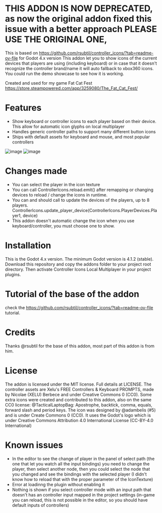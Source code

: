 # THIS ADDON IS NOW DEPRECATED, as now the original addon fixed this issue with a better approach PLEASE USE THE ORIGINAL ONE, 

This is based on https://github.com/rsubtil/controller_icons/?tab=readme-ov-file for Godot 4.x version
This addon let you to show icons of the current devices that players are using (including keyboard) or in case that it doesn't recognize the controller brand/name it will auto fallback to xbox360 icons.
You could run the demo showcase to see how it is working.

Created and used for my game Fat Cat Fest  https://store.steampowered.com/app/3259080/The_Fat_Cat_Fest/

# Features
- Show keyboard or controller icons to each player based on their device. This allow for automatic icon glyphs on local multiplayer
- Handles generic controller paths to support many different button icons
- Ships with default assets for keyboard and mouse, and most popular controllers

![image](https://github.com/user-attachments/assets/ec33e973-72a3-47b4-8f2e-27ee23c94024)
![image](https://github.com/user-attachments/assets/760e9cdf-1acc-458a-92cc-cfaa1e62d731)

# Changes made
- You can select the player in the icon texture
- You can call ControllerIcons.reload.emit() after remapping or changing devices to reload / change the icons in runtime.
- You can and should call to update the devices of the players, up to 8 players. ControllerIcons.update_player_device(ControllerIcons.PlayerDevices.Player1, device)
- This addon doesn't automatic change the icon when you use keyboard/controller, you must choose one to show.

# Installation
This is the Godot 4.x version.
The minimum Godot version is 4.1.2 (stable).
Download this repository and copy the addons folder to your project root directory.
Then activate Controller Icons Local Multiplayer in your project plugins.

# Tutorial of the base of the addon
check the https://github.com/rsubtil/controller_icons/?tab=readme-ov-file tutorial.

# Credits
Thanks @rsubtil for the base of this addon, most part of this addon is from him.

# License
The addon is licensed under the MIT license. Full details at LICENSE.
The controller assets are Xelu's FREE Controllers & Keyboard PROMPTS, made by Nicolae (XELU) Berbece and under Creative Commons 0 (CC0). Some extra icons were created and contributed to this addon, also on the same CC0 license:
@TacticalLaptopBag: Apostrophe, backtick, comma, equals, forward slash and period keys.
The icon was designed by @adambelis (#5) and is under Create Commons 0 (CC0). It uses the Godot's logo which is under Creative Commons Attribution 4.0 International License (CC-BY-4.0 International)

# Known issues
- In the editor to see the change of player in the panel of select path (the one that let you watch all the input bindings) you need to change the player, then select another node, then you could select the node that you changed and see the bindings with the selected player (I didn't know how to reload that with the proper parameter of the IconTexture)
- Error at loadinng the plugin without enabling it
- Nothing is shown if you select controller mode with an input path that doesn't has an controller input mapped in the project settings (in-game you can reload, this is not possible in the editor, so you should have default inputs of controllers)
